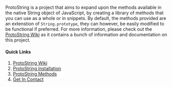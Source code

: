 ProtoString is a project that aims to expand upon the methods available in the native String object of JavaScript, by creating a library of methods that you can use as a whole or in snippets. By default, the methods provided are an extenstion of ``String.prototype``, they can however, be easily modified to be functional if preferred. For more information, please check out the [ProtoString Wiki](https://github.com/SethClydesdale/protostring/wiki) as it contains a bunch of information and documentation on this project.

#### Quick Links
1. [ProtoString Wiki](https://github.com/SethClydesdale/protostring/wiki)
2. [ProtoString Installation](https://github.com/SethClydesdale/protostring/wiki/ProtoString-Installation)
3. [ProtoString Methods](https://github.com/SethClydesdale/protostring/wiki/ProtoString-Methods)
4. [Get In Contact](https://github.com/SethClydesdale/protostring/wiki/ProtoString-Contact)

